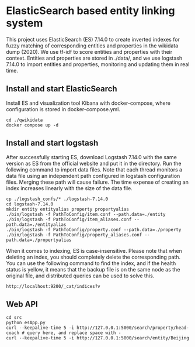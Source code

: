 # **ElasticSearch** based entity linking system
This project uses ElasticSearch (ES) 7.14.0 to create inverted indexes for fuzzy matching of corresponding entities and properties in the wikidata dump (2020). We use tf-idf to score entities and properties with their context. Entities and properties are stored in ./data/, and we use logstash 7.14.0 to import entities and properties, monitoring and updating them in real time.

## Install and start ElasticSearch
Install ES and visualization tool Kibana with docker-compose, where configuration is stored in docker-compose.yml.
```shell
cd ./qwikidata
docker compose up -d
```

## Install and start logstash
After successfully starting ES, download Logstash 7.14.0 with the same version as ES from the official website and put it in the directory. Run the following command to import data files. Note that each thread monitors a data file using an independent path configured in logstash configuration files. Merging these path will cause failure. The time expense of creating an index increases linearly with the size of the data file.
```shell
cp ./logstash_confs/* ./logstash-7.14.0
cd logstash-7.14.0
mkdir entity entityalias property propertyalias
./bin/logstash -f PathToConfig/item.conf --path.data=./entity
./bin/logstash -f PathToConfig/item_aliases.conf --path.data=./entityalias
./bin/logstash -f PathToConfig/property.conf --path.data=./property
./bin/logstash -f PathToConfig/property_aliases.conf --path.data=./propertyalias
```
When it comes to indexing, ES is case-insensitive. Please note that when deleting an index, you should completely delete the corresponding path. You can use the following command to find the index, and if the health status is yellow, it means that the backup file is on the same node as the original file, and distributed queries can be used to solve this.
```
http://localhost:9200/_cat/indices?v
```
## Web API
```shell
cd src
python esApp.py
curl --keepalive-time 5 -i http://127.0.0.1:5000/search/property/head-coach # query here, and replace space with -
curl --keepalive-time 5 -i http://127.0.0.1:5000/search/entity/Beijing
```
